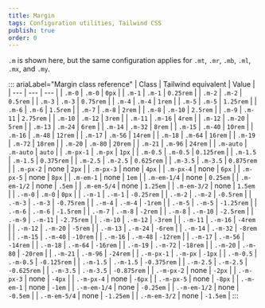 ```yaml
---
title: Margin 
tags: Configuration utilities, Tailwind CSS
publish: true
order: 0
---
```




`.m` is shown here, but the same configuration applies for `.mt`, `.mr`, `.mb`, `.ml`, `.mx`, and `.my`.

::: ariaLabel="Margin class reference"
| Class | Tailwind equivalent | Value |
| --- | --- | --- |
| `.m-0` | `.m-0` | `0px` |
| `.m-1` | `.m-1` | `0.25rem` |
| `.m-2` | `.m-2` | `0.5rem` |
| `.m-3` | `.m-3` | `0.75rem` |
| `.m-4` | `.m-4` | `1rem` |
| `.m-5` | `.m-5` | `1.25rem` |
| `.m-6` | `.m-6` | `1.5rem` |
| `.m-7` | `.m-8` | `2rem` |
| `.m-8` | `.m-10` | `2.5rem` |
| `.m-9` | `.m-11` | `2.75rem` |
| `.m-10` | `.m-12` | `3rem` |
| `.m-11` | `.m-16` | `4rem` |
| `.m-12` | `.m-20` | `5rem` |
| `.m-13` | `.m-24` | `6rem` |
| `.m-14` | `.m-32` | `8rem` |
| `.m-15` | `.m-40` | `10rem` |
| `.m-16` | `.m-48` | `12rem` |
| `.m-17` | `.m-56` | `14rem` |
| `.m-18` | `.m-64` | `16rem` |
| `.m-19` | `.m-72` | `18rem` |
| `.m-20` | `.m-80` | `20rem` |
| `.m-21` | `.m-96` | `24rem` |
| `.m-auto` | `.m-auto` | `auto` |
| `.m-px-1` | `.m-px` | `1px` |
| `.m-0.5` | `.m-0.5` | `0.125rem` |
| `.m-1.5` | `.m-1.5` | `0.375rem` |
| `.m-2.5` | `.m-2.5` | `0.625rem` |
| `.m-3.5` | `.m-3.5` | `0.875rem` |
| `.m-px-2` | none | `2px` |
| `.m-px-3` | none | `4px` |
| `.m-px-4` | none | `6px` |
| `.m-px-5` | none | `8px` |
| `.m-em-1` | none | `1em` |
| `.m-em-1/4` | none | `0.25em` |
| `.m-em-1/2` | none | `.5em` |
| `.m-em-5/4` | none | `1.25em` |
| `.m-em-3/2` | none | `1.5em` |
| `.-m-0` | `.m-0` | `0px` |
| `.-m-1` | `.-m-1` | `-0.25rem` |
| `.-m-2` | `.-m-2` | `-0.5rem` |
| `.-m-3` | `.-m-3` | `-0.75rem` |
| `.-m-4` | `.-m-4` | `-1rem` |
| `.-m-5` | `.-m-5` | `-1.25rem` |
| `.-m-6` | `.-m-6` | `-1.5rem` |
| `.-m-7` | `.-m-8` | `-2rem` |
| `.-m-8` | `.-m-10` | `-2.5rem` |
| `.-m-9` | `.-m-11` | `-2.75rem` |
| `.-m-10` | `.-m-12` | `-3rem` |
| `.-m-11` | `.-m-16` | `-4rem` |
| `.-m-12` | `.-m-20` | `-5rem` |
| `.-m-13` | `.-m-24` | `-6rem` |
| `.-m-14` | `.-m-32` | `-8rem` |
| `.-m-15` | `.-m-40` | `-10rem` |
| `.-m-16` | `.-m-48` | `-12rem` |
| `.-m-17` | `.-m-56` | `-14rem` |
| `.-m-18` | `.-m-64` | `-16rem` |
| `.-m-19` | `.-m-72` | `-18rem` |
| `.-m-20` | `.-m-80` | `-20rem` |
| `.-m-21` | `.-m-96` | `-24rem` |
| `.-m-px-1` | `.-m-px` | `-1px` |
| `.-m-0.5` | `.-m-0.5` | `-0.125rem` |
| `.-m-1.5` | `.-m-1.5` | `-0.375rem` |
| `.-m-2.5` | `.-m-2.5` | `-0.625rem` |
| `.-m-3.5` | `.-m-3.5` | `-0.875rem` |
| `.-m-px-2` | none | `-2px` |
| `.-m-px-3` | none | `-4px` |
| `.-m-px-4` | none | `-6px` |
| `.-m-px-5` | none | `-8px` |
| `.-m-em-1` | none | `-1em` |
| `.-m-em-1/4` | none | `-0.25em` |
| `.-m-em-1/2` | none | `-0.5em` |
| `.-m-em-5/4` | none | `-1.25em` |
| `.-m-em-3/2` | none | `-1.5em` |
:::

